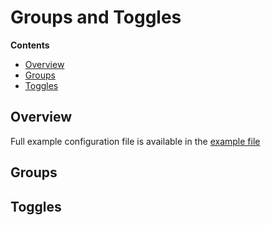 # Groups and Toggles

**Contents**
* [Overview](#overview)
* [Groups](#groups)
* [Toggles](#toggles)

## Overview

Full example configuration file is available in the [example file](/Config_Examples/Groups_and_Toggles.xml)

## Groups

## Toggles